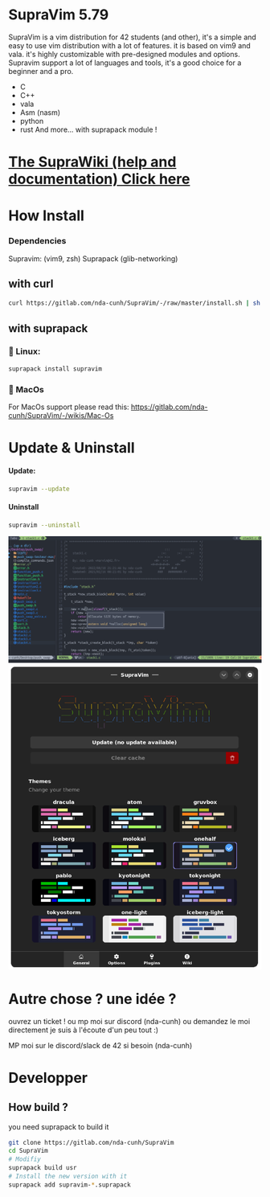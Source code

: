 # SupraVim 5.79

SupraVim is a vim distribution for 42 students (and other), it's a simple and easy to use vim distribution with a lot of features. it is based on vim9 and vala.
it's highly customizable with pre-designed modules and options.
Supravim support a lot of languages and tools, it's a good choice for a beginner and a pro.
- C
- C++
- vala
- Asm (nasm)
- python
- rust
And more... with suprapack module !

# [The SupraWiki (help and documentation) Click here](https://gitlab.com/nda-cunh/SupraVim/-/wikis/home)


# How Install 
### Dependencies

Supravim: (vim9, zsh)
Suprapack (glib-networking) 

## with curl
```bash
curl https://gitlab.com/nda-cunh/SupraVim/-/raw/master/install.sh | sh
```

## with suprapack

### 🐧 Linux:
```bash
suprapack install supravim
```
### 🍎 MacOs
For MacOs support please read this: https://gitlab.com/nda-cunh/SupraVim/-/wikis/Mac-Os


# Update & Uninstall

#### Update:
```bash
supravim --update
```

#### Uninstall

```bash
supravim --uninstall
```

<img src="data/readme.png"/>

<img src="data/gui.png"/>

# Autre chose ? une idée ?
ouvrez un ticket ! ou mp moi sur discord (nda-cunh) ou demandez le moi directement
je suis à l'écoute d'un peu tout :)

MP moi sur le discord/slack de 42 si besoin (nda-cunh)

# Developper

## How build ?

you need suprapack to build it
```bash
git clone https://gitlab.com/nda-cunh/SupraVim
cd SupraVim
# Modifiy
suprapack build usr
# Install the new version with it
suprapack add supravim-*.suprapack
```
